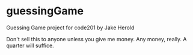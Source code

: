 # guessingGame
Guessing Game project for code201 by Jake Herold

Don't sell this to anyone unless you give me money. Any money, really. A quarter will suffice. 
